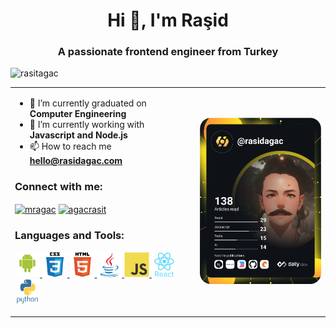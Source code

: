 <h1 align="center">Hi 👋, I'm Raşid</h1>
<h3 align="center">A passionate frontend engineer from Turkey</h3>
<p align="left">
  <img
    src="https://komarev.com/ghpvc/?username=rasitagac&label=Profile%20views&color=0e75b6&style=flat"
    alt="rasitagac"
  />
</p>
<table style="display: table; width: %100;">
  <tr>
    <td>
      <ul>
        <li>🔭 I’m currently graduated on <b>Computer Engineering</b></li>
        <li>🌱 I’m currently working with <b>Javascript and Node.js</b></li>
        <li>
          📫 How to reach me
          <a href="mailto:hello@rasidagac.com"><b>hello@rasidagac.com</b></a>
        </li>
      </ul>
      <h3 align="left">Connect with me:</h3>
      <p align="left">
        <a href="https://linkedin.com/in/mragac" target="blank"
          ><img
            align="center"
            src="https://raw.githubusercontent.com/rahuldkjain/github-profile-readme-generator/master/src/images/icons/Social/linked-in-alt.svg"
            alt="mragac"
            height="30"
            width="40"
        /></a>
        <a
          href="https://open.spotify.com/user/agacrasit?si=a7c4f36ac55c4615"
          target="blank"
          ><img
            align="center"
            src="https://raw.githubusercontent.com/rahuldkjain/github-profile-readme-generator/master/src/images/icons/Social/spotify.svg"
            alt="agacrasit"
            height="30"
            width="40"
        /></a>
      </p>
      <h3 align="left">Languages and Tools:</h3>
      <p align="left">
        <a
          href="https://developer.android.com"
          target="_blank"
          rel="noreferrer"
        >
          <img
            src="https://raw.githubusercontent.com/devicons/devicon/master/icons/android/android-original-wordmark.svg"
            alt="android"
            width="40"
            height="40"
          />
        </a>
        <a
          href="https://www.w3schools.com/css/"
          target="_blank"
          rel="noreferrer"
        >
          <img
            src="https://raw.githubusercontent.com/devicons/devicon/master/icons/css3/css3-original-wordmark.svg"
            alt="css3"
            width="40"
            height="40"
          />
        </a>
        <a href="https://www.w3.org/html/" target="_blank" rel="noreferrer">
          <img
            src="https://raw.githubusercontent.com/devicons/devicon/master/icons/html5/html5-original-wordmark.svg"
            alt="html5"
            width="40"
            height="40"
          />
        </a>
        <a href="https://www.java.com" target="_blank" rel="noreferrer">
          <img
            src="https://raw.githubusercontent.com/devicons/devicon/master/icons/java/java-original.svg"
            alt="java"
            width="40"
            height="40"
          />
        </a>
        <a
          href="https://developer.mozilla.org/en-US/docs/Web/JavaScript"
          target="_blank"
          rel="noreferrer"
        >
          <img
            src="https://raw.githubusercontent.com/devicons/devicon/master/icons/javascript/javascript-original.svg"
            alt="javascript"
            width="40"
            height="40"
          />
        </a>
        <a href="https://reactjs.org/" target="_blank" rel="noreferrer">
          <img
            src="https://raw.githubusercontent.com/devicons/devicon/1119b9f84c0290e0f0b38982099a2bd027a48bf1/icons/react/react-original-wordmark.svg"
            alt="React.js"
            width="40"
            height="40"
          />
        </a>
        <a href="https://www.python.org/" target="_blank" rel="noreferrer">
          <img
            src="https://raw.githubusercontent.com/devicons/devicon/1119b9f84c0290e0f0b38982099a2bd027a48bf1/icons/python/python-original-wordmark.svg"
            alt="python"
            width="40"
            height="40"
          />
        </a>
      </p>
    </td>
    <td align="center">
      <a href="https://app.daily.dev/rasidagac"
        ><img
          src="https://github.com/rasidagac/rasidagac/blob/main/devcard.svg"
          width="350"
          alt="M. Raşid Ağaç's Dev Card"
      /></a>
    </td>
  </tr>
</table>
